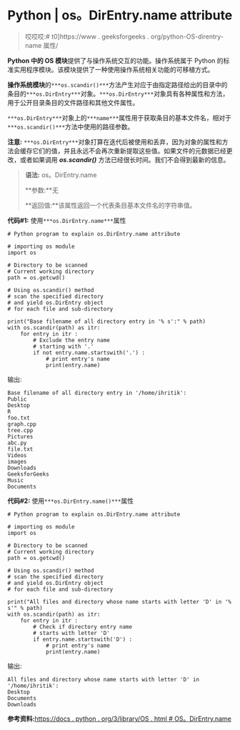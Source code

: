 # Python | os。DirEntry.name attribute

> 哎哎哎:# t0]https://www . geeksforgeeks . org/python-OS-direntry-name 属性/

**Python 中的 OS 模块**提供了与操作系统交互的功能。操作系统属于 Python 的标准实用程序模块。该模块提供了一种使用操作系统相关功能的可移植方式。

**操作系统模块**的`***os.scandir()***`方法产生对应于由指定路径给出的目录中的条目的`***os.DirEntry***`对象。`***os.DirEntry***`对象具有各种属性和方法，用于公开目录条目的文件路径和其他文件属性。

`***os.DirEntry***`对象上的`***name***`属性用于获取条目的基本文件名，相对于`***os.scandir()***`方法中使用的路径参数。

**注意:** `***os.DirEntry***`对象打算在迭代后被使用和丢弃，因为对象的属性和方法会缓存它们的值，并且永远不会再次重新提取这些值。如果文件的元数据已经更改，或者如果调用 ***os.scandir()*** 方法已经很长时间。我们不会得到最新的信息。

> **语法:** os。DirEntry.name
> 
> **参数:**无
> 
> **返回值:**该属性返回一个代表条目基本文件名的字符串值。

**代码#1:** 使用`***os.DirEntry.name***`属性

```
# Python program to explain os.DirEntry.name attribute 

# importing os module  
import os

# Directory to be scanned
# Current working directory
path = os.getcwd()

# Using os.scandir() method
# scan the specified directory
# and yield os.DirEntry object
# for each file and sub-directory

print("Base filename of all directory entry in '% s':" % path) 
with os.scandir(path) as itr:
    for entry in itr :
        # Exclude the entry name
        # starting with '.'  
        if not entry.name.startswith('.') :
            # print entry's name 
            print(entry.name)
```

输出:

```
Base filename of all directory entry in '/home/ihritik':
Public 
Desktop
R
foo.txt
graph.cpp
tree.cpp
Pictures
abc.py
file.txt
Videos
images
Downloads 
GeeksforGeeks
Music  
Documents

```

**代码#2:** 使用`***os.DirEntry.name()***`属性

```
# Python program to explain os.DirEntry.name attribute 

# importing os module  
import os

# Directory to be scanned
# Current working directory
path = os.getcwd()

# Using os.scandir() method
# scan the specified directory
# and yield os.DirEntry object
# for each file and sub-directory

print("All files and directory whose name starts with letter 'D' in '% s'" % path) 
with os.scandir(path) as itr:
    for entry in itr :
        # Check if directory entry name
        # starts with letter 'D'
        if entry.name.startswith('D') :
            # print entry's name 
            print(entry.name)
```

输出:

```
All files and directory whose name starts with letter 'D' in '/home/ihritik':
Desktop
Documents
Downloads

```

**参考资料:**[https://docs . python . org/3/library/OS . html # OS。DirEntry.name](https://docs.python.org/3/library/os.html#os.DirEntry.name)